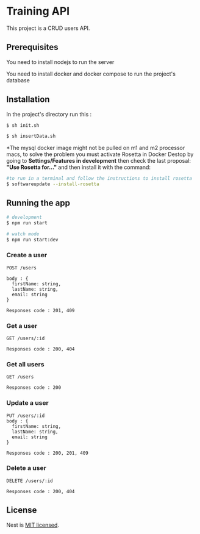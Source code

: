 # Training API

This project is a CRUD users API.

## Prerequisites

You need to install nodejs to run the server

You need to install docker and docker compose to run the project's database

## Installation

In the project's directory run this :

```bash
$ sh init.sh
```

```bash
$ sh insertData.sh
```


*The mysql docker image might not be pulled on m1 and m2 processor macs, to solve the problem you must activate Rosetta in Docker Destop by going to **Settings/Features in development** then check the last proposal: **"Use Rosetta for..."** and then install it with the command:
```bash
#to run in a terminal and follow the instructions to install rosetta
$ softwareupdate --install-rosetta
```


## Running the app

```bash
# development
$ npm run start

# watch mode
$ npm run start:dev
```

### Create a user

```
POST /users

body : {
  firstName: string,
  lastName: string,
  email: string
}

Responses code : 201, 409
```

### Get a user

```
GET /users/:id

Responses code : 200, 404
```

### Get all users

```
GET /users

Responses code : 200
```

### Update a user

```
PUT /users/:id
body : {
  firstName: string,
  lastName: string,
  email: string
}

Responses code : 200, 201, 409
```

### Delete a user

```
DELETE /users/:id

Responses code : 200, 404
```

## License

Nest is [MIT licensed](LICENSE).

